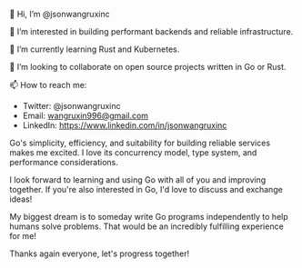 👋 Hi, I’m @jsonwangruxinc

👀 I’m interested in building performant backends and reliable infrastructure. 

🌱 I’m currently learning Rust and Kubernetes. 

💞️ I’m looking to collaborate on open source projects written in Go or Rust.

📫 How to reach me:

- Twitter: @jsonwangruxinc
- Email: wangruxin996@gmail.com
- LinkedIn: https://www.linkedin.com/in/jsonwangruxinc

Go's simplicity, efficiency, and suitability for building reliable services makes me excited. I love its concurrency model, type system, and performance considerations.

I look forward to learning and using Go with all of you and improving together. If you're also interested in Go, I'd love to discuss and exchange ideas!  

My biggest dream is to someday write Go programs independently to help humans solve problems. That would be an incredibly fulfilling experience for me!

Thanks again everyone, let's progress together!


<!---
jsonwangruxinc/jsonwangruxinc is a ✨ special ✨ repository because its `README.md` (this file) appears on your GitHub profile.
You can click the Preview link to take a look at your changes.
--->

